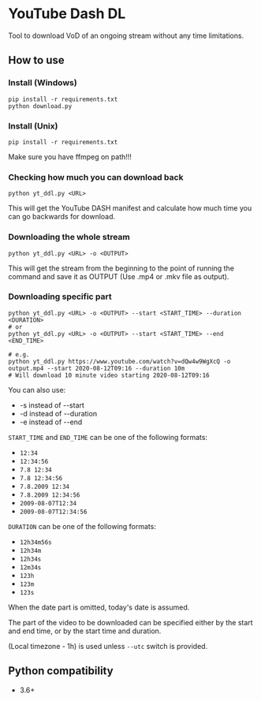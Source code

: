 # YouTube Dash DL
Tool to download VoD of an ongoing stream without any time limitations.

## How to use

### Install (Windows)
```shell
pip install -r requirements.txt
python download.py
```

### Install (Unix)
```shell
pip install -r requirements.txt
```
Make sure you have ffmpeg on path!!!

### Checking how much you can download back
```shell
python yt_ddl.py <URL>
```
This will get the YouTube DASH manifest and calculate how much time you can go backwards for download.

### Downloading the whole stream
```shell
python yt_ddl.py <URL> -o <OUTPUT>
```
This will get the stream from the beginning to the point of running the command and save it as OUTPUT (Use .mp4 or .mkv file as output).

### Downloading specific part
```shell
python yt_ddl.py <URL> -o <OUTPUT> --start <START_TIME> --duration <DURATION>
# or
python yt_ddl.py <URL> -o <OUTPUT> --start <START_TIME> --end <END_TIME>

# e.g.
python yt_ddl.py https://www.youtube.com/watch?v=dQw4w9WgXcQ -o output.mp4 --start 2020-08-12T09:16 --duration 10m
# Will download 10 minute video starting 2020-08-12T09:16
```

You can also use:
* -s instead of --start
* -d instead of --duration
* -e instead of --end

`START_TIME` and `END_TIME` can be one of the following formats:
* `12:34`
* `12:34:56`
* `7.8 12:34`
* `7.8 12:34:56`
* `7.8.2009 12:34`
* `7.8.2009 12:34:56`
* `2009-08-07T12:34`
* `2009-08-07T12:34:56`

`DURATION` can be one of the following formats:
* `12h34m56s`
* `12h34m`
* `12h34s`
* `12m34s`
* `123h`
* `123m`
* `123s`

When the date part is omitted, today's date is assumed. 

The part of the video to be downloaded can be specified either by the start and end time, or by the start time and duration. 

(Local timezone - 1h) is used unless `--utc` switch is provided.

## Python compatibility
 * 3.6+


